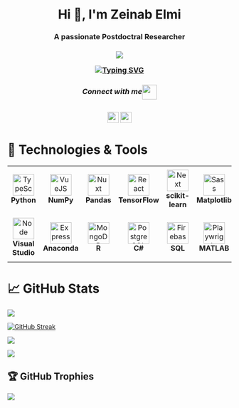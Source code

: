 <h1 align="center">Hi 👋, I'm Zeinab Elmi</h1>
<h3 align="center">A passionate Postdoctral Researcher</h3>

<h3 align="center">  <img src="https://github.com/Zeinabelmi/Zeinabelmi/assets/114510150/0d07278a-780f-45f4-9b27-3ff4effaa2ba"/>

<a href="https://git.io/typing-svg"><img src="https://readme-typing-svg.herokuapp.com?font=Roboto&size=16&pause=984&color=000000&background=FFFFFF00&random=false&width=435&lines=Hi%2C+I+am+Zeinab+Elmi.+;Strong+at+problem-solving+and+team+collaboration.;I'm+always+eager+to+learn+and+improve.;Elevating+expertise+in+data+science+and+operations+research." alt="Typing SVG" /></a>

   
<div align="center">
   <h5 align="center">Connect with me<img align="center" src="https://github.com/rajput2107/rajput2107/blob/master/Assets/Handshake.gif" height="33px" /></h5> 
</div>

<div align="center">
<a href="mailto:elmi.zeinab@gmail.com"><img src="https://img.shields.io/badge/Gmail-D14836?style=for-the-badge&logo=gmail&logoColor=white" height=25></a>
<a href="https://www.linkedin.com/in/zeinabelmi"><img src="https://img.shields.io/badge/linkedin-%230077B5.svg?&style=for-the-badge&logo=linkedin&logoColor=white" height=25></a>
</div>

# 🔧 Technologies & Tools

<table>
  <tr>
    <td align="center" height="108" width="108">
      <img
        src="https://cdn.jsdelivr.net/gh/devicons/devicon@latest/icons/python/python-original.svg"
        width="48"
        height="48"
        alt="TypeScript"
      />
      <br /><strong>Python</strong>
    </td>
    <td align="center" height="108" width="108">
      <img
        src="https://cdn.jsdelivr.net/gh/devicons/devicon@latest/icons/numpy/numpy-original.svg"
        width="48"
        height="48"
        alt="VueJS"
      />
      <br /><strong>NumPy</strong>
    </td>
    <td align="center" height="108" width="108">
      <img
        src="https://cdn.jsdelivr.net/gh/devicons/devicon@latest/icons/pandas/pandas-original.svg"
        width="48"
        height="48"
        alt="Nuxt"
      />
      <br /><strong>Pandas</strong>
    </td>
    <td align="center" height="108" width="108">
      <img
        src="https://cdn.jsdelivr.net/gh/devicons/devicon@latest/icons/tensorflow/tensorflow-original.svg"
        width="48"
        height="48"
        alt="React"
      />
      <br /><strong>TensorFlow</strong>
    </td>
    <td align="center" height="108" width="108">
      <img
        src="https://cdn.jsdelivr.net/gh/devicons/devicon@latest/icons/scikitlearn/scikitlearn-original.svg"
        width="48"
        height="48"
        alt="Next"
      />
      <br /><strong>scikit-learn</strong>
    </td>
    <td align="center" height="108" width="108">
      <img
        src="https://cdn.jsdelivr.net/gh/devicons/devicon@latest/icons/matplotlib/matplotlib-original.svg"
        width="48"
        height="48"
        alt="Sass"
      />
      <br /><strong>Matplotlib</strong>
    </td>
    <td align="center" height="108" width="108">
      <img
        src="https://cdn.jsdelivr.net/gh/devicons/devicon@latest/icons/pycharm/pycharm-original.svg"
        width="48"
        height="48"
        alt="Tailwind"
      />
      <br /><strong>PyCharm</strong>
    </td>
    <td align="center" height="108" width="108">
      <img
        src="https://cdn.jsdelivr.net/gh/devicons/devicon@latest/icons/jupyter/jupyter-original.svg"
        width="48"
        height="48"
        alt="Material UI"
      />
      <br /><strong>Project Jupyter</strong>
    </td>
  </tr>
  <tr>
    <td align="center" height="108" width="108">
      <img
        src="https://cdn.jsdelivr.net/gh/devicons/devicon@latest/icons/visualstudio/visualstudio-original.svg" 
        width="48"
        height="48"
        alt="Node"
      />
      <br /><strong>Visual Studio</strong>
    </td>
    <td align="center" height="108" width="108">
      <img
        src="https://cdn.jsdelivr.net/gh/devicons/devicon@latest/icons/anaconda/anaconda-original.svg"
        width="48"
        height="48"
        alt="Express"
      />
      <br /><strong>Anaconda</strong>
    </td>
    <td align="center" height="108" width="108">
      <img
        src="https://cdn.jsdelivr.net/gh/devicons/devicon@latest/icons/r/r-original.svg"
        width="48"
        height="48"
        alt="MongoDB"
      />
      <br /><strong>R</strong>
    </td>
    <td align="center" height="108" width="108">
      <img
        src="https://cdn.jsdelivr.net/gh/devicons/devicon@latest/icons/csharp/csharp-original.svg"
        width="48"
        height="48"
        alt="PostgreSQL"
      />
      <br /><strong>C#</strong>
    </td>
    <td align="center" height="108" width="108">
      <img
        src="https://cdn.jsdelivr.net/gh/devicons/devicon@latest/icons/azuresqldatabase/azuresqldatabase-original.svg"
        width="48"
        height="48"
        alt="Firebase"
      />
      <br /><strong>SQL </strong>
    </td>
    <td align="center" height="108" width="108">
      <img
        src="https://cdn.jsdelivr.net/gh/devicons/devicon@latest/icons/matlab/matlab-original.svg"
        width="48"
        height="48"
        alt="Playwright"
      />
      <br /><strong>MATLAB</strong>
    </td>
    <td align="center" height="108" width="108">
      <img
        src="https://cdn.jsdelivr.net/gh/devicons/devicon@latest/icons/ubuntu/ubuntu-original.svg"
        width="48"
        height="48"
        alt="Docker"
      />
      <br /><strong>Ubuntu</strong>
    </td>
    <td align="center" height="108" width="108">
      <img
        src="https://cdn.jsdelivr.net/gh/devicons/devicon@latest/icons/linux/linux-original.svg"
        width="48"
        height="48"
        alt="AWS"
      />
      <br /><strong>Linux</strong>
    </td>
  </tr>
</table>

# 📈 GitHub Stats 

![](https://komarev.com/ghpvc/?username=zeinabelmi)

<a href="https://git.io/streak-stats"><img src="http://github-readme-streak-stats.herokuapp.com?user=zeinabelmi&theme=whatsapp-light2&hide_border=true&border_radius=5&card_width=500" alt="GitHub Streak" /></a>

![](https://github-readme-stats.vercel.app/api?username=zeinabelmi&theme=default&hide_border=false&include_all_commits=false&count_private=false)<br/>

![](https://github-readme-stats.vercel.app/api/top-langs/?username=zeinabelmi&theme=default&hide_border=false&include_all_commits=false&count_private=false&layout=compact)

## 🏆 GitHub Trophies
![](https://github-profile-trophy.vercel.app/?username=zeinabelmi&theme=radical&no-frame=false&no-bg=true&margin-w=4)
